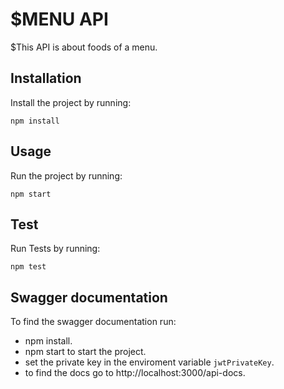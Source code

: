 # \$MENU API

\$This API is about foods of a menu.

## Installation

Install the project by running:

    npm install

## Usage

Run the project by running:

    npm start

## Test

Run Tests by running:

    npm test

## Swagger documentation

To find the swagger documentation run:

- npm install.
- npm start to start the project.
- set the private key in the enviroment variable `jwtPrivateKey`.
- to find the docs go to http://localhost:3000/api-docs.
